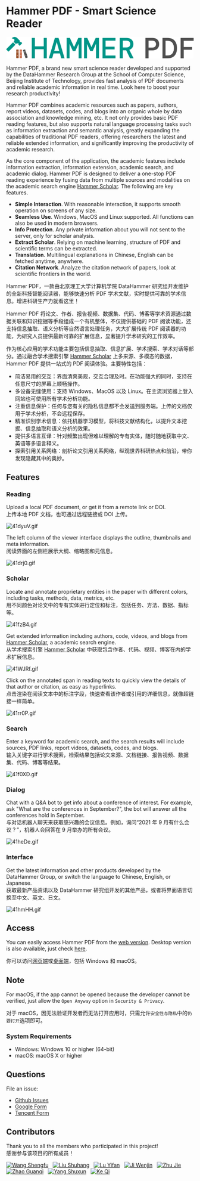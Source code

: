 # Hammer PDF - Smart Science Reader

![Logo](./images/logo.svg)

Hammer PDF, a brand new smart science reader developed and supported by the DataHammer Research Group at the School of Computer Science, Beijing Institute of Technology, provides fast analysis of PDF documents and reliable academic information in real time. Look here to boost your research productivity!

Hammer PDF combines academic resources such as papers, authors, report videos, datasets, codes, and blogs into an organic whole by data association and knowledge mining, etc. It not only provides basic PDF reading features, but also supports natural language processing tasks such as information extraction and semantic analysis, greatly expanding the capabilities of traditional PDF readers, offering researchers the latest and reliable extended information, and significantly improving the productivity of academic research.

As the core component of the application, the academic features include information extraction, information extension, academic search, and academic dialog. Hammer PDF is designed to deliver a one-stop PDF reading experience by fusing data from multiple sources and modalities on the academic search engine [Hammer Scholar](http://hammerscholar.net/). The following are key features.

- **Simple Interaction**. With reasonable interaction, it supports smooth operation on screens of any size.
- **Seamless Use**. Windows, MacOS and Linux supported. All functions can also be used in modern browsers.
- **Info Protection**. Any private information about you will not sent to the server, only for scholar analysis.
- **Extract Scholar**. Relying on machine learning, structure of PDF and scientific terms can be extracted.
- **Translation**. Multilingual explanations in Chinese, English can be fetched anytime, anywhere.
- **Citation Network**. Analyze the citation network of papers, look at scientific frontiers in the world.

Hammer PDF，一款由北京理工大学计算机学院 DataHammer 研究组开发维护的全新科技智能阅读器，能够快速分析 PDF 学术文献，实时提供可靠的学术信息。增进科研生产力就看这里！

Hammer PDF 将论文、作者、报告视频、数据集、代码、博客等学术资源通过数据关联和知识挖掘等手段组成一个有机整体，不仅提供基础的 PDF 阅读功能，还支持信息抽取、语义分析等自然语言处理任务，大大扩展传统 PDF 阅读器的功能，为研究人员提供最新可靠的扩展信息，显著提升学术研究的工作效率。

作为核心应用的学术功能主要包括信息抽取、信息扩展、学术搜索、学术对话等部分。通过融合学术搜索引擎 [Hammer Scholar](http://hammerscholar.net/) 上多来源、多模态的数据，Hammer PDF 提供一站式的 PDF 阅读体验。主要特性包括：

- 简洁易用的交互：界面清爽美观，交互合理及时。在功能强大的同时，支持在任意尺寸的屏幕上顺畅操作。
- 多设备无缝使用：支持 Windows、MacOS 以及 Linux。在主流浏览器上登入网站也可使用所有学术分析功能。
- 注重信息保护：任何与您有关的隐私信息都不会发送到服务端。上传的文档仅用于学术分析，不会远程保存。
- 精准识别学术信息：依托机器学习模型，将科技文献结构化，以提升文本挖掘、信息抽取和语义分析的效果。
- 提供多语言互译：针对频繁出现但难以理解的专有实体，随时随地获取中文、英语等多语言释义。
- 探索引用关系网络：剖析论文引用关系网络，纵观世界科研热点和前沿，带你发现隐藏其中的奥妙。

## Features

### Reading

Upload a local PDF document, or get it from a remote link or DOI.<br>
上传本地 PDF 文档，也可通过远程链接或 DOI 上传。

![41dyuV.gif](https://z3.ax1x.com/2021/09/18/41dyuV.gif)

The left column of the viewer interface displays the outline, thumbnails and meta information.<br>
阅读界面的左侧栏展示大纲、缩略图和元信息。

![41drj0.gif](https://z3.ax1x.com/2021/09/18/41drj0.gif)

### Scholar

Locate and annotate proprietary entities in the paper with different colors, including tasks, methods, data, metrics, etc.<br>
用不同颜色对论文中的专有实体进行定位和标注，包括任务、方法、数据、指标等。

![41fzB4.gif](https://z3.ax1x.com/2021/09/19/41fzB4.gif)

Get extended information including authors, code, videos, and blogs from [Hammer Scholar](http://hammerscholar.net/), a academic search engine.<br>
从学术搜索引擎 [Hammer Scholar](http://hammerscholar.net/) 中获取包含作者、代码、视频、博客在内的学术扩展信息。

![41WJRf.gif](https://z3.ax1x.com/2021/09/19/41WJRf.gif)

Click on the annotated span in reading texts to quickly view the details of that author or citation, as easy as hyperlinks.<br>
点击渲染在阅读文本中的标注字段，快速查看该作者或引用的详细信息，就像超链接一样简单。

![41rr0P.gif](https://z3.ax1x.com/2021/09/18/41rr0P.gif)

### Search

Enter a keyword for academic search, and the search results will include sources, PDF links, report videos, datasets, codes, and blogs.<br>
输入关键字进行学术搜索，检索结果包括论文来源、文档链接、报告视频、数据集、代码、博客等结果。

![41f0XD.gif](https://z3.ax1x.com/2021/09/19/41f0XD.gif)

### Dialog

Chat with a Q&A bot to get info about a conference of interest. For example, ask "What are the conferences in September?", the bot will answer all the conferences hold in September.<br>
与对话机器人聊天来获取感兴趣的会议信息。例如，询问“2021 年 9 月有什么会议？”，机器人会回答在 9 月举办的所有会议。

![41heDe.gif](https://z3.ax1x.com/2021/09/19/41heDe.gif)

### Interface

Get the latest information and other products developed by the DataHammer Group, or switch the language to Chinese, English, or Japanese.<br>
获取最新产品资讯以及 DataHammer 研究组开发的其他产品，或者将界面语言切换至中文、英文、日文。

![41hmHH.gif](https://z3.ax1x.com/2021/09/19/41hmHH.gif)

## Access

You can easily access Hammer PDF from the [web version](http://pdf.hammerscholar.net/).
Desktop version is also available, just check [here](https://github.com/HammerPDF/Scholar-PDF-Reader/releases).

你可以访问[网页端](http://pdf.hammerscholar.net/)或[桌面端](https://github.com/HammerPDF/Scholar-PDF-Reader/releases)，包括 Windows 和 macOS。

## Note

For macOS, if the app cannot be opened because the developer cannot be verified, just allow the `Open Anyway` option in `Security & Privacy`.

对于 macOS，因无法验证开发者而无法打开应用时，只需允许`安全性与隐私`中的`仍要打开`选项即可。

### System Requirements

- Windows: Windows 10 or higher (64-bit)
- macOS: macOS X or higher

## Questions

File an issue:

- [Github Issues](https://github.com/HammerPDF/Scholar-PDF-Reader/issues/new)
- [Google Form](https://forms.gle/QzZXm1nUAdeWLrwC7)
- [Tencent Form](https://wj.qq.com/s2/8973789/a3d8/)

## Contributors

Thank you to all the members who participated in this project!<br>
感谢参与该项目的所有成员！

<a href="https://github.com/wongself" style="padding-right: 8px;"><img width="60" height="60" src="https://avatars.githubusercontent.com/u/32129269?v=4" alt="Wang Shengfu" title="Wang Shengfu"/></a>
<a href="https://github.com/BITLiuSH" style="padding-right: 8px;"><img width="60" height="60" src="https://avatars.githubusercontent.com/u/25365134?v=4" alt="Liu Shuhang" title="Liu Shuhang"/></a>
<a href="https://github.com/Lyfralston" style="padding-right: 8px;"><img width="60" height="60" src="https://avatars.githubusercontent.com/u/53141839?v=4" alt="Lu Yifan" title="Lu Yifan"/></a>
<a href="https://github.com/JWJ990626" style="padding-right: 8px;"><img width="60" height="60" src="https://avatars.githubusercontent.com/u/37203921?v=4" alt="Ji Wenjin" title="Ji Wenjin"/></a>
<a href="https://github.com/MyPoet" style="padding-right: 8px;"><img width="60" height="60" src="https://avatars.githubusercontent.com/u/30171642?v=4" alt="Zhu Jie" title="Zhu Jie"/></a>
<a href="https://github.com/1034829217" style="padding-right: 8px;"><img width="60" height="60" src="https://avatars.githubusercontent.com/u/64821930?v=4" alt="Zhao Guanqi" title="Zhao Guanqi"/></a>
<a href="https://github.com/sherylxun" style="padding-right: 8px;"><img width="60" height="60" src="https://avatars.githubusercontent.com/u/87694221?v=4" alt="Yang Shuxun" title="Yang Shuxun"/></a>
<a href="https://github.com/Accepted-Coder" style="padding-right: 0;"><img width="60" height="60" src="https://avatars.githubusercontent.com/u/65277840?v=4" alt="Ke Qi" title="Ke Qi"/></a>
